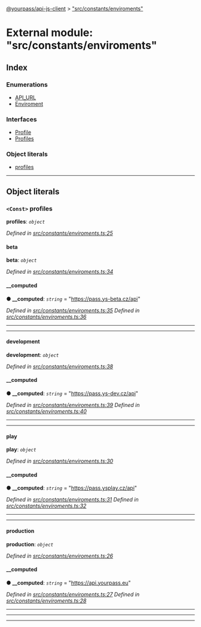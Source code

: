 [@yourpass/api-js-client](../README.md) > ["src/constants/enviroments"](../modules/_src_constants_enviroments_.md)

# External module: "src/constants/enviroments"

## Index

### Enumerations

* [API_URL](../enums/_src_constants_enviroments_.api_url.md)
* [Enviroment](../enums/_src_constants_enviroments_.enviroment.md)

### Interfaces

* [Profile](../interfaces/_src_constants_enviroments_.profile.md)
* [Profiles](../interfaces/_src_constants_enviroments_.profiles.md)

### Object literals

* [profiles](_src_constants_enviroments_.md#profiles-1)

---

## Object literals

<a id="profiles-1"></a>

### `<Const>` profiles

**profiles**: *`object`*

*Defined in [src/constants/enviroments.ts:25](https://github.com/yourpass/yourpass-api-js-client/blob/eaf5d7e/src/constants/enviroments.ts#L25)*

<a id="profiles-1.beta"></a>

####  beta

**beta**: *`object`*

*Defined in [src/constants/enviroments.ts:34](https://github.com/yourpass/yourpass-api-js-client/blob/eaf5d7e/src/constants/enviroments.ts#L34)*

<a id="profiles-1.beta.__computed"></a>

####  __computed

**● __computed**: *`string`* = "https://pass.ys-beta.cz/api"

*Defined in [src/constants/enviroments.ts:35](https://github.com/yourpass/yourpass-api-js-client/blob/eaf5d7e/src/constants/enviroments.ts#L35)*
*Defined in [src/constants/enviroments.ts:36](https://github.com/yourpass/yourpass-api-js-client/blob/eaf5d7e/src/constants/enviroments.ts#L36)*

___

___
<a id="profiles-1.development"></a>

####  development

**development**: *`object`*

*Defined in [src/constants/enviroments.ts:38](https://github.com/yourpass/yourpass-api-js-client/blob/eaf5d7e/src/constants/enviroments.ts#L38)*

<a id="profiles-1.development.__computed-1"></a>

####  __computed

**● __computed**: *`string`* = "https://pass.ys-dev.cz/api"

*Defined in [src/constants/enviroments.ts:39](https://github.com/yourpass/yourpass-api-js-client/blob/eaf5d7e/src/constants/enviroments.ts#L39)*
*Defined in [src/constants/enviroments.ts:40](https://github.com/yourpass/yourpass-api-js-client/blob/eaf5d7e/src/constants/enviroments.ts#L40)*

___

___
<a id="profiles-1.play"></a>

####  play

**play**: *`object`*

*Defined in [src/constants/enviroments.ts:30](https://github.com/yourpass/yourpass-api-js-client/blob/eaf5d7e/src/constants/enviroments.ts#L30)*

<a id="profiles-1.play.__computed-2"></a>

####  __computed

**● __computed**: *`string`* = "https://pass.ysplay.cz/api"

*Defined in [src/constants/enviroments.ts:31](https://github.com/yourpass/yourpass-api-js-client/blob/eaf5d7e/src/constants/enviroments.ts#L31)*
*Defined in [src/constants/enviroments.ts:32](https://github.com/yourpass/yourpass-api-js-client/blob/eaf5d7e/src/constants/enviroments.ts#L32)*

___

___
<a id="profiles-1.production"></a>

####  production

**production**: *`object`*

*Defined in [src/constants/enviroments.ts:26](https://github.com/yourpass/yourpass-api-js-client/blob/eaf5d7e/src/constants/enviroments.ts#L26)*

<a id="profiles-1.production.__computed-3"></a>

####  __computed

**● __computed**: *`string`* = "https://api.yourpass.eu"

*Defined in [src/constants/enviroments.ts:27](https://github.com/yourpass/yourpass-api-js-client/blob/eaf5d7e/src/constants/enviroments.ts#L27)*
*Defined in [src/constants/enviroments.ts:28](https://github.com/yourpass/yourpass-api-js-client/blob/eaf5d7e/src/constants/enviroments.ts#L28)*

___

___

___

